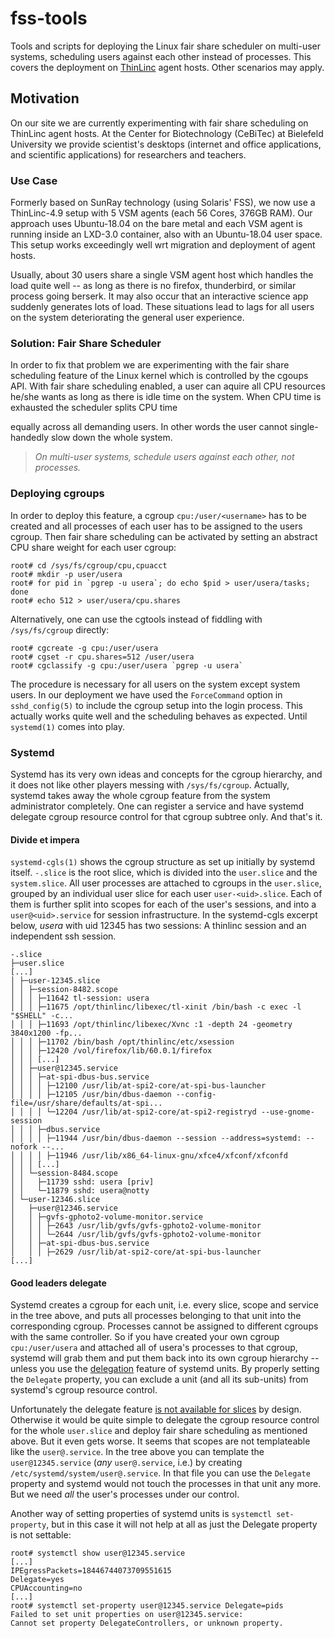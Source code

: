 # fss-tools
Tools and scripts for deploying the Linux fair share scheduler on
multi-user systems, scheduling users against each other instead of processes.
This covers the deployment on [ThinLinc](https://www.cendio.com/ "ThinLinc by Cendio") agent hosts. Other scenarios may apply.

## Motivation

On our site we are currently experimenting with fair share scheduling
on ThinLinc agent hosts. At the Center for Biotechnology (CeBiTec) at Bielefeld University
we provide scientist's desktops (internet and office applications,
and scientific applications) for researchers and teachers.

### Use Case

Formerly based on SunRay technology (using Solaris' FSS), we now use a ThinLinc-4.9 setup
with 5 VSM agents (each 56 Cores, 376GB RAM). Our approach uses
Ubuntu-18.04 on the bare metal and each VSM agent is running inside
an LXD-3.0 container, also with an Ubuntu-18.04 user space. This
setup works exceedingly well wrt migration and deployment of
agent hosts.

Usually, about 30 users share a single VSM agent host which handles
the load quite well -- as long as there is no firefox, thunderbird,
or similar process going berserk. It may also occur that an interactive
science app suddenly generates lots of load. These situations lead
to lags for all users on the system deteriorating the general
user experience.

### Solution: Fair Share Scheduler

In order to fix that problem we are experimenting with the fair share
scheduling feature of the Linux kernel which is controlled by the
cgoups API. With fair share scheduling enabled, a user can aquire all
CPU resources he/she wants as long as there is idle time on the
system. When CPU time is exhausted the scheduler splits CPU time


equally across all demanding users. In other words the user cannot
single-handedly slow down the whole system.

> *On multi-user systems, schedule users against each other, not processes.*

### Deploying cgroups

In order to deploy this feature, a cgroup `cpu:/user/<username>` has to be
created and all processes of each user has to be assigned to the
users cgroup. Then fair share scheduling can be activated by
setting an abstract CPU share weight for each user cgroup:

    root# cd /sys/fs/cgroup/cpu,cpuacct
    root# mkdir -p user/usera
    root# for pid in `pgrep -u usera`; do echo $pid > user/usera/tasks; done
    root# echo 512 > user/usera/cpu.shares

Alternatively, one can use the cgtools instead of fiddling with
`/sys/fs/cgroup` directly:

    root# cgcreate -g cpu:/user/usera
    root# cgset -r cpu.shares=512 /user/usera
    root# cgclassify -g cpu:/user/usera `pgrep -u usera`

The procedure is necessary for all users on the system except system
users. In our deployment we have used the `ForceCommand` option in
`sshd_config(5)` to include the cgroup setup into the login process.
This actually works quite well and the scheduling behaves as expected.
Until `systemd(1)` comes into play.

### Systemd

Systemd has its very own ideas and
concepts for the cgroup hierarchy, and it does not like other players
messing with `/sys/fs/cgroup`. Actually, systemd takes away the whole cgroup feature
from the system administrator completely. One can register a service and have systemd delegate cgroup resource
control for that cgroup subtree only. And that's it.

#### Divide et impera

`systemd-cgls(1)` shows the cgroup structure as set up initially by systemd itself.
`-.slice` is the root slice, which is divided into the `user.slice` and the `system.slice`.
All user processes are attached to cgroups in the `user.slice`, grouped by an individual user slice
for each user `user-<uid>.slice`. Each of them is further split into scopes for each of the user's sessions, and
into a `user@<uid>.service` for session infrastructure.
In the systemd-cgls excerpt below, *usera* with uid 12345 has two sessions: A thinlinc
session and an independent ssh session.

    -.slice
    ├─user.slice
    [...]
    │ ├─user-12345.slice
    │ │ ├─session-8482.scope
    │ │ │ ├─11642 tl-session: usera
    │ │ │ ├─11675 /opt/thinlinc/libexec/tl-xinit /bin/bash -c exec -l "$SHELL" -c...
    │ │ │ ├─11693 /opt/thinlinc/libexec/Xvnc :1 -depth 24 -geometry 3840x1200 -fp...
    │ │ │ ├─11702 /bin/bash /opt/thinlinc/etc/xsession
    │ │ │ ├─12420 /vol/firefox/lib/60.0.1/firefox
    │ │ │ [...]
    │ │ ├─user@12345.service
    │ │ │ ├─at-spi-dbus-bus.service
    │ │ │ │ ├─12100 /usr/lib/at-spi2-core/at-spi-bus-launcher
    │ │ │ │ ├─12105 /usr/bin/dbus-daemon --config-file=/usr/share/defaults/at-spi...
    │ │ │ │ └─12204 /usr/lib/at-spi2-core/at-spi2-registryd --use-gnome-session
    │ │ │ ├─dbus.service
    │ │ │ │ ├─11944 /usr/bin/dbus-daemon --session --address=systemd: --nofork --...
    │ │ │ │ ├─11946 /usr/lib/x86_64-linux-gnu/xfce4/xfconf/xfconfd
    │ │ │ [...]
    │ │ └─session-8484.scope
    │ │   ├─11739 sshd: usera [priv]
    │ │   └─11879 sshd: usera@notty
    │ └─user-12346.slice
    │   ├─user@12346.service
    │   │ ├─gvfs-gphoto2-volume-monitor.service
    │   │ │ ├─2643 /usr/lib/gvfs/gvfs-gphoto2-volume-monitor
    │   │ │ └─2644 /usr/lib/gvfs/gvfs-gphoto2-volume-monitor
    │   │ ├─at-spi-dbus-bus.service
    │   │ │ ├─2629 /usr/lib/at-spi2-core/at-spi-bus-launcher
    [...]

#### Good leaders delegate

Systemd creates a cgroup for each unit, i.e. every slice, scope and service in the tree above, and puts all
processes belonging to that unit into the corresponding cgroup. Processes cannot be assigned to different cgroups with the same controller. So if you have created your own cgroup `cpu:/user/usera` and attached all of usera's processes to that cgroup, systemd will grab them and put them back into its own cgroup hierarchy -- unless you use the [delegation](https://github.com/systemd/systemd/blob/master/docs/CGROUP_DELEGATION.md) feature of systemd units. By properly setting the `Delegate` property, you can exclude a unit (and all its sub-units) from systemd's cgroup resource control.

Unfortunately the delegate feature [is not available for slices](https://github.com/systemd/systemd/blob/master/docs/CGROUP_DELEGATION.md#some-donts) by design. Otherwise it would be quite simple to delegate the cgroup resource control for the whole `user.slice` and deploy fair share scheduling as mentioned above. But it even gets worse. It seems that scopes are not templateable like the `user@.service`. In the tree above you can template the `user@12345.service` (*any* `user@.service`, i.e.) by creating `/etc/systemd/system/user@.service`. In that file you can use the `Delegate` property and systemd would not touch the processes in that unit any more. But we need *all* the user's processes under our control.

Another way of setting properties of systemd units is `systemctl set-property`, but in this case it will not help at all as just the Delegate property is not settable:

    root# systemctl show user@12345.service
    [...]
    IPEgressPackets=18446744073709551615
    Delegate=yes
    CPUAccounting=no
    [...]
    root# systemctl set-property user@12345.service Delegate=pids
    Failed to set unit properties on user@12345.service:
    Cannot set property DelegateControllers, or unknown property.


